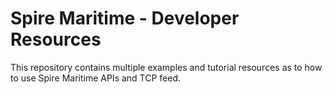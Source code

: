 # Spire Maritime - Developer Resources
This repository contains multiple examples and tutorial resources as to how to use Spire Maritime APIs and TCP feed.
